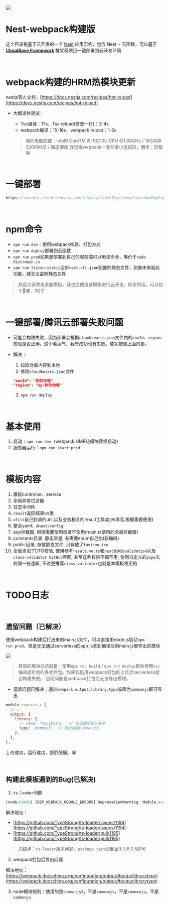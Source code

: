 <a href="https://github.com/TencentCloudBase/cloudbase-templates"><img src="https://main.qcloudimg.com/raw/79fdd61df8b2154ccaa479301fcc57a6.png"></a>

# Nest-webpack构建版

这个目录是基于云开发的一个 [Nest](https://nestjs.com/) 应用示例，包含 Nest + 云函数，可以基于 **[CloudBase Framework](https://github.com/TencentCloudBase/cloudbase-framework)** 框架将项目一键部署到云开发环境

</br>



# webpack构建的HRM热模块更新

nestjs官方文档：[https://docs.nestjs.com/recipes/hot-reload](https://docs.nestjs.com/recipes/hot-reload)

+ 大概读秒测试：

  + Tsc编译：17s，Tsc reload(修改一行)：3-4s
  + webpack编译：15-16s，webpack reload：1-2s

  > 我的电脑配置：lntelR CoreTM i5-10210U CPU @1.60GHz / 16G内存 3200MHZ / 固态硬盘
  > 我觉得webpack一套丝滑小连招后，俩字：舒服😀

</br>



# 一键部署

```js
https://console.cloud.tencent.com/tcb/env/index?&action=CreateAndDeployCloudBaseProject&appUrl=https://gitee.com/JYbill/cloudbase-nest-template-windows&branch=webpack-version&appName=nest-webpack
```

</br>





# npm命令

+ `npm run dev`：使用webpack构建、打包方式
+ `npm run deploy`部署到云函数
+ `npm run prod`如果想部署到自己的服务端可以用该命令，等价于`node dist/main.js`
+ `npm run listen:static`监听`nest-cli.json`配置的静态文件，如果未来起此功能，就无法监听静态文件

> 欢迎大家使用该套模板，我也会使用该模板进行云开发。好用的话，可以给个🌟噢，3Q了

</br>



# 一键部署/腾讯云部署失败问题

+ 可能会构建失败，因为部署会根据`cloudbaserc.json`文件内的`envId`、`region`校验是否正确，这个看运气，我有成功也有失败，成功按照上面的走。

+ 解决：

  1. 拉取仓库内容到本地
  2. 修改`cloudbaserc.json`文件

  ```json
  "envId": "你的环境",
  "region": "ap-你的地域"
  ```

  3. `npm run deploy`

</br>



# 基本使用

1. 启动：`npm run dev`（webpack HMR热模块替换启动）
2. 服务器运行：`npm run start:prod`

</br>

# 模板内容
1. 模板controller、service
2. 全局异常过滤器
3. 日志中间件
4. `result`返回结果vo类
5. `utils`自己封装的util,以及业务相关的result工具类(未填写,根据需要使用)
6. 整合yaml、`@nest/config`
7. aop拦截器, 根据需要使用或者不使用(main.ts使用的全局拦截器)
8. constants目录, 静态常量, 有需要enum自己加(软编码)
9. public目录, 存放静态文件, 只存放了`favicon.ico`
10. 全局添加了DTO校验, 使用参考`result.vo.ts`和`nest官网的validation`以及`class-validator GitHub`官网, 甚至这些校验不都不用, 使用自定义的`pipe`去处理一些逻辑, 不过更推荐`class-validator`也就是本模板使用的

</br>



# TODO日志

</br>

## 遗留问题（已解决）

使用webpack构建后打出来的main.js文件，可以直接用node.js启动`npm run prod`，但是无法通过serverless的app.js拿到编译后的main.js里导出的模块

![](https://gitee.com/JYbill/typroa_pic/raw/master/%E5%8D%9A%E5%AE%A2/image-20220217231247507.png)

> 目前的解决办法就是：使用`npm run build` / `npm run deploy`都会使用`tsc`编译成传统的多文件包。如果我是用webpack打包的上传后serverless就会构建失败。
> 目前问题是webpack打包后无法导出模块。



+ 遗留问题已解决：通过`webpack.output.library.type`设置为`commonjs`即可导出

```js
module.exports = {
  // …
  output: {
    library: {
      // name: 'MyLibrary', // 不设置即默认名称
      type: 'commjs2', // 导出类型Commonjs2
    },
  },
};
```

上传成功，运行成功，舒舒服服。😀

</br>



## 构建此模板遇到的Bug(已解决)

1. `ts-loader`问题

```js
(node:69430) [DEP_WEBPACK_MODULE_ERRORS] DeprecationWarning: Module.errors was removed (use getErrors instead)
```

解决地址：

+ [https://github.com/TypeStrong/ts-loader/issues/1194](https://github.com/TypeStrong/ts-loader/issues/1194)
+ [https://github.com/TypeStrong/ts-loader/pull/1195](https://github.com/TypeStrong/ts-loader/pull/1195)

> 总结点：`ts-loader`版本问题，`package.json`设置版本为8.0.5即可

2. webpack打包后导出问题

解决地址：[https://webpack.docschina.org/configuration/output/#outputlibrarytype](https://webpack.docschina.org/configuration/output/#outputlibrarytype)

3. node模块规则：使用的是`commonjs2`，不是`commonjs`，不是`commonjs`，不是`commonjs`

</br>
